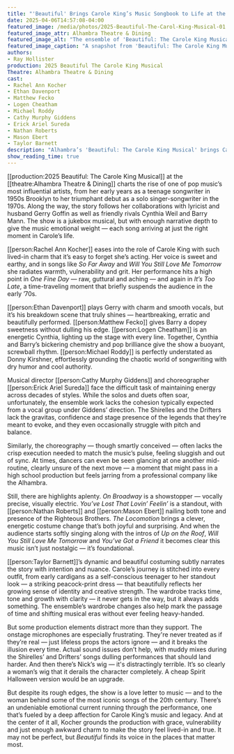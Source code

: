 ```yaml
---
title: "'Beautiful' Brings Carole King’s Music Songbook to Life at the Alhambra"
date: 2025-04-06T14:57:08-04:00
featured_image: /media/photos/2025-Beautiful-The-Carol-King-Musical-01.webp
featured_image_attr: Alhambra Theatre & Dining
featured_image_alt: "The ensemble of 'Beautiful: The Carole King Musical' posing elegantly in evening wear on stage, under the illuminated marquee."
featured_image_caption: "A snapshot from 'Beautiful: The Carole King Musical' at Alhambra Theatre & Dining."
authors: 
- Ray Hollister
production: 2025 Beautiful The Carole King Musical
Theatre: Alhambra Theatre & Dining
cast: 
- Rachel Ann Kocher
- Ethan Davenport
- Matthew Fecko
- Logen Cheatham
- Michael Roddy
- Cathy Murphy Giddens
- Erick Ariel Sureda
- Nathan Roberts
- Mason Ebert
- Taylor Barnett
description: "Alhambra’s 'Beautiful: The Carole King Musical' brings Carole King’s music and story to life with heartfelt performances, rich design and timeless songs that still resonate. Discover how this production celebrates a legendary voice."
show_reading_time: true
---
```

[[production:2025 Beautiful: The Carole King Musical]] at the [[theatre:Alhambra Theatre & Dining]] charts the rise of one of pop music’s most influential artists, from her early years as a teenage songwriter in 1950s Brooklyn to her triumphant debut as a solo singer-songwriter in the 1970s. Along the way, the story follows her collaborations with lyricist and husband Gerry Goffin as well as friendly rivals Cynthia Weil and Barry Mann. The show is a jukebox musical, but with enough narrative depth to give the music emotional weight — each song arriving at just the right moment in Carole’s life.

[[person:Rachel Ann Kocher]] eases into the role of Carole King with such lived-in charm that it’s easy to forget she’s acting. Her voice is sweet and earthy, and in songs like *So Far Away* and *Will You Still Love Me Tomorrow* she radiates warmth, vulnerability and grit. Her performance hits a high point in *One Fine Day* — raw, guttural and aching — and again in *It’s Too Late*, a time-traveling moment that briefly suspends the audience in the early ’70s.

[[person:Ethan Davenport]] plays Gerry with charm and smooth vocals, but it’s his breakdown scene that truly shines — heartbreaking, erratic and beautifully performed. [[person:Matthew Fecko]] gives Barry a dopey sweetness without dulling his edge. [[person:Logen Cheatham]] is an energetic Cynthia, lighting up the stage with every line. Together, Cynthia and Barry’s bickering chemistry and pop brilliance give the show a buoyant, screwball rhythm. [[person:Michael Roddy]] is perfectly understated as Donny Kirshner, effortlessly grounding the chaotic world of songwriting with dry humor and cool authority.

Musical director [[person:Cathy Murphy Giddens]] and choreographer [[person:Erick Ariel Sureda]] face the difficult task of maintaining energy across decades of styles. While the solos and duets often soar, unfortunately, the ensemble work lacks the cohesion typically expected from a vocal group under Giddens’ direction. The Shirelles and the Drifters lack the gravitas, confidence and stage presence of the legends that they’re meant to evoke, and they even occasionally struggle with pitch and balance. 

Similarly, the choreography — though smartly conceived — often lacks the crisp execution needed to match the music’s pulse, feeling sluggish and out of sync. At times, dancers can even be seen glancing at one another mid-routine, clearly unsure of the next move — a moment that might pass in a high school production but feels jarring from a professional company like the Alhambra.

Still, there are highlights aplenty. *On Broadway* is a showstopper — vocally precise, visually electric. *You’ve Lost That Lovin’ Feelin’* is a standout, with [[person:Nathan Roberts]] and [[person:Mason Ebert]] nailing both tone and presence of the Righteous Brothers. *The Locomotion* brings a clever, energetic costume change that’s both joyful and surprising. And when the audience starts softly singing along with the intros of *Up on the Roof*, *Will You Still Love Me Tomorrow* and *You’ve Got a Friend* it becomes clear this music isn’t just nostalgic — it’s foundational.

[[person:Taylor Barnett]]’s dynamic and beautiful costuming subtly narrates the story with intention and nuance. Carole’s journey is stitched into every outfit, from early cardigans as a self-conscious teenager to her standout look — a striking peacock-print dress — that beautifully reflects her growing sense of identity and creative strength. The wardrobe tracks time, tone and growth with clarity — it never gets in the way, but it always adds something. The ensemble’s wardrobe changes also help mark the passage of time and shifting musical eras without ever feeling heavy-handed.

But some production elements distract more than they support. The onstage microphones are especially frustrating. They're never treated as if they’re real — just lifeless props the actors ignore — and it breaks the illusion every time. Actual sound issues don’t help, with muddy mixes during the Shirelles’ and Drifters’ songs dulling performances that should land harder. And then there’s Nick’s wig — it's distractingly terrible. It’s so clearly a woman’s wig that it derails the character completely. A cheap Spirit Halloween version would be an upgrade.

But despite its rough edges, the show is a love letter to music — and to the woman behind some of the most iconic songs of the 20th century. There’s an undeniable emotional current running through the performance, one that’s fueled by a deep affection for Carole King’s music and legacy. And at the center of it all, Kocher grounds the production with grace, vulnerability and just enough awkward charm to make the story feel lived-in and true. It may not be perfect, but *Beautiful* finds its voice in the places that matter most.